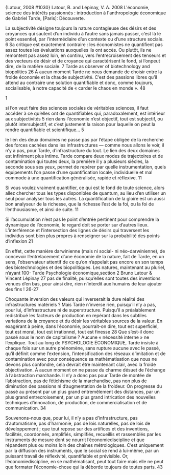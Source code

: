 ﻿{Latour, 2008 #1030}
Latour, B. and Lépinay, V. A. 2008 L'économie, science des intérêts passionnés : introduction à l'anthropologie économique de Gabriel Tarde, [Paris]: Découverte.

La subjectivité désigne toujours la nature contagieuse des désirs et des croyances qui sautent d’un individu à l’autre sans jamais passer, c’est là le point essentiel, par l’intermédiaire d’un contexte ou d’une structure sociale. 6
Sa critique est exactement contraire : les économistes ne quantifient pas assez toutes les évaluations auxquelles ils ont accès. Ou plutôt, ils ne remontent pas assez loin, en continu, vers l’entrecroisement des tenseurs et des vecteurs de désir et de croyance qui caractérisent le fond, si l’onpeut dire, de la matière sociale. 7
Tarde as observer of biotechnology and biopolitics 26
À aucun moment Tarde ne nous demande de choisir entre la froide économie et la chaude subjectivité. C’est des passions libres qu’il attend au contraire une solution quantifiable et donc, comme toujours, socialisable, à notre capacité de « carder le chaos en monde ». 48

1

si l’on veut faire des
sciences sociales de véritables sciences, il faut accéder à ce qu’elles ont de
quantifiables qui, paradoxalement, est intérieur aux subjectivités  5
rien dans l’économie n’est
objectif, tout est subjectif, ou plutôt intersubjectif, et c’est justement la raison pour
laquelle on peut la rendre quantifiable et scientifique… 5

le lien des deux domaines ne
passe pas par l’étape obligée de la recherche des forces cachées dans les
infrastructures — comme nous allons le voir, il n’y a pas, pour Tarde,
d’infrastructure du tout. Le lien des deux domaines est infiniment plus intime.
Tarde compare deux modes de trajectoires et de contamination qui toutes deux, la
première il y a plusieurs siècles, la seconde sous ses yeux, permet de repérer par
quelle instrumentation, quels équipements l’on passe d’une quantification locale,
individuelle et mal commode à une quantification généralisée, rapide et réflexive. 11

Si vous voulez vraiment quantifier, ce qui est le fond de toute science, alors
allez chercher tous les types disponibles de quantum, au lieu d’en utiliser un seul
pour analyser tous les autres. La quantification de la gloire est un aussi bon
analyseur de la richesse, que la richesse l’est de la foi, ou la foi de l’enthousiasme,
et ainsi de suite. 11

Si l’accumulation n’est pas le point d’entrée pertinent pour comprendre la
dynamique de l’économie, le regard doit se porter sur d’autres lieux.
L’interférence et l’intersection des lignes de désirs qui traversent les individus sont
bien plus propres à renseigner sur la probabilité des points d’inflexion 21

En effet, cette manière darwinienne (mais ni social- ni néo-darwinienne), de
concevoir l’entrelacement d’une économie de la nature, fait de Tarde, en un sens,
l’observateur attentif de ce qu’on n’appelait pas encore en son temps des
biotechnologies et des biopolitiques. Les natures, maintenant au pluriel, n’ayant
100- Tarde Psychologie économique,section 2
Bruno Latour & Vincent Lépinay 27
pas de finalité, puisqu’elles sont toutes des inventions venues d’en bas, pour ainsi
dire, rien n’interdit aux humains de leur ajouter des fins ! 26-27

Choquante inversion des valeurs qui inverserait la dure réalité des
infrastructures matériels ? Mais Tarde n’inverse rien, puisqu’il n’y a pas, pour lui,
d’infrastructure ni de superstructure. Puisqu’il a préalablement redistribué les
facteurs de production en repérant dans les subtiles variations de la croyance et du
désir les véritables sources de la valeur. En exagérant à peine, dans l’économie,
pourrait-on dire, tout est superficiel, tout est moral, tout est irrationnel, tout est
finesse 28
Que s’est-il donc passé sous le nom de capitalisme ? Aucune « nécessité
interne » ne l’explique. Tout au long de PSYCHOLOGIE ÉCONOMIQUE, Tarde
insiste à chaque fois sur un autre phénomène, sans rupture aucune avec le passé,
qu’il définit comme l’extension, l’intensification des réseaux d’imitation et de
contamination avec pour conséquence sa mathématisation que nous ne devons plus
confondre, cela devrait être maintenant clair, avec la froide objectivation. À aucun
moment on ne passe du charme désuet de l’échange à l’abstraction marchande. Il
n’y a donc pas pour Tarde de montée de l’abstraction, pas de fétichisme de la
marchandise, pas non plus de diminution des passions ni d’augmentation de la
froideur. On progresse du passé au présent par un plus grand entremêlement des
distances, par un plus grand entrecroisement, par un plus grand intrication des
nouvelles techniques d’innovation, de production, de commercialisation et de
communication. 34

Souvenons-nous que, pour lui, il n’y a pas d’infrastructure, pas d’automatisme, pas
d’harmonie, pas de lois naturelles, pas de lois de développement ; que tout repose
sur des artifices et des inventions, facilités, coordonnés, amplifiés, simplifiés,
recueillis et rassemblés par les instruments de mesure dont se nourrit l’économiediscipline
et que répandent plus ou moins loin des chaînes métrologiques. C’est
uniquement par la diffusion des instruments, que le social se rend à lui-même, par
un puissant travail de réflexivité, quantifiable et prévisible. Or, l’économiediscipline,
en se mathématisant, peut tout faire mais elle ne peut que formater
l’économie-chose qui la déborde toujours de toutes parts. 43

